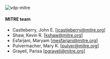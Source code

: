 ![vdp-mitre](https://github.com/vistadataproject/documents/blob/master/Submissions/mitre/src/vdp-mitre-2016-03-20.png)


#### MITRE team

* Castleberry, John E. [jcastleberry@mitre.org]
* Shaw, Kevin R. [kshaw@mitre.org]
* Esfarjani, Maryam [mesfarjani@mitre.org]
* Pulvermacher, Mary K. [pulver@mitre.org]
* Grayeli, Parisa [pgrayeli@mitre.org]

